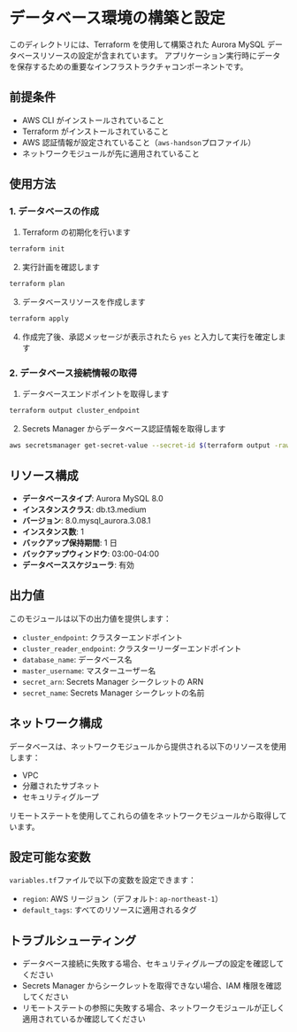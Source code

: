 # データベース環境の構築と設定

このディレクトリには、Terraform を使用して構築された Aurora MySQL データベースリソースの設定が含まれています。
アプリケーション実行時にデータを保存するための重要なインフラストラクチャコンポーネントです。

## 前提条件

- AWS CLI がインストールされていること
- Terraform がインストールされていること
- AWS 認証情報が設定されていること（`aws-handson`プロファイル）
- ネットワークモジュールが先に適用されていること

## 使用方法

### 1. データベースの作成

1. Terraform の初期化を行います

```bash
terraform init
```

2. 実行計画を確認します

```bash
terraform plan
```

3. データベースリソースを作成します

```bash
terraform apply
```

4. 作成完了後、承認メッセージが表示されたら `yes` と入力して実行を確定します

### 2. データベース接続情報の取得

1. データベースエンドポイントを取得します

```bash
terraform output cluster_endpoint
```

2. Secrets Manager からデータベース認証情報を取得します

```bash
aws secretsmanager get-secret-value --secret-id $(terraform output -raw secret_name) --profile aws-handson | jq -r '.SecretString'
```

## リソース構成

- **データベースタイプ**: Aurora MySQL 8.0
- **インスタンスクラス**: db.t3.medium
- **バージョン**: 8.0.mysql_aurora.3.08.1
- **インスタンス数**: 1
- **バックアップ保持期間**: 1 日
- **バックアップウィンドウ**: 03:00-04:00
- **データベーススケジューラ**: 有効

## 出力値

このモジュールは以下の出力値を提供します：

- `cluster_endpoint`: クラスターエンドポイント
- `cluster_reader_endpoint`: クラスターリーダーエンドポイント
- `database_name`: データベース名
- `master_username`: マスターユーザー名
- `secret_arn`: Secrets Manager シークレットの ARN
- `secret_name`: Secrets Manager シークレットの名前

## ネットワーク構成

データベースは、ネットワークモジュールから提供される以下のリソースを使用します：

- VPC
- 分離されたサブネット
- セキュリティグループ

リモートステートを使用してこれらの値をネットワークモジュールから取得しています。

## 設定可能な変数

`variables.tf`ファイルで以下の変数を設定できます：

- `region`: AWS リージョン（デフォルト: `ap-northeast-1`）
- `default_tags`: すべてのリソースに適用されるタグ

## トラブルシューティング

- データベース接続に失敗する場合、セキュリティグループの設定を確認してください
- Secrets Manager からシークレットを取得できない場合、IAM 権限を確認してください
- リモートステートの参照に失敗する場合、ネットワークモジュールが正しく適用されているか確認してください
